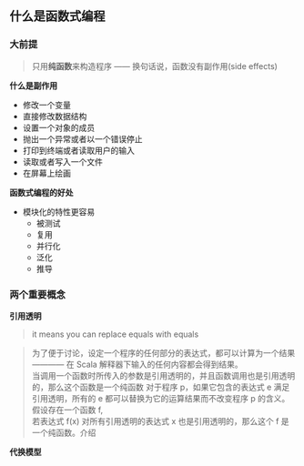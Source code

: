 ## 什么是函数式编程

### 大前提

> 只用**纯函数**来构造程序 —— 换句话说，函数没有副作用(side effects)

**什么是副作用**

- 修改一个变量
- 直接修改数据结构
- 设置一个对象的成员
- 抛出一个异常或者以一个错误停止
- 打印到终端或者读取用户的输入
- 读取或者写入一个文件
- 在屏幕上绘画

**函数式编程的好处**

- 模块化的特性更容易
  - 被测试
  - 复用
  - 并行化
  - 泛化
  - 推导

### 两个重要概念

**引用透明**

> it means you can replace equals with equals

> 为了便于讨论，设定一个程序的任何部分的表达式，都可以计算为一个结果 ———— 在 Scala 解释器下输入的任何内容都会得到结果。<br>
当调用一个函数时所传入的参数是引用透明的，并且函数调用也是引用透明的，那么这个函数是一个纯函数
> 对于程序 p，如果它包含的表达式 e 满足引用透明，所有的 e 都可以替换为它的运算结果而不改变程序 p 的含义。假设存在一个函数 f, <br>
若表达式  f(x) 对所有引用透明的表达式 x 也是引用透明的，那么这个 f 是一个纯函数。介绍 

**代换模型**
